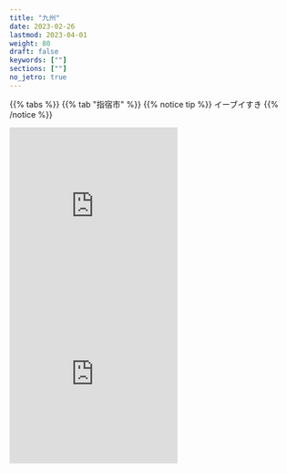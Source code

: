 ```yaml
---
title: "九州"
date: 2023-02-26
lastmod: 2023-04-01
weight: 80
draft: false
keywords: [""]
sections: [""]
no_jetro: true
---
```


{{% tabs  %}}
{{% tab "指宿市" %}}
{{% notice tip %}}
イーブイすき
{{% /notice %}}

<div class="googlemap-if">
<iframe src="https://www.google.com/maps/embed?pb=!4v1684577201308!6m8!1m7!1sA6EONgJrB0Eet_GpWKceQw!2m2!1d31.23828113691104!2d130.6449401141606!3f110.44184210147529!4f-23.09108495641989!5f3.325193203789971" width="295" height="295" style="border:0;" allowfullscreen="" loading="lazy" referrerpolicy="no-referrer-when-downgrade"></iframe>
<iframe src="https://www.google.com/maps/embed?pb=!4v1684577217854!6m8!1m7!1sKtC1Y7jYHYZZP5_aVdbf3A!2m2!1d31.23682677085272!2d130.6421129666188!3f97.09721690287545!4f-13.046497895182952!5f3.325193203789971" width="295" height="295" style="border:0;" allowfullscreen="" loading="lazy" referrerpolicy="no-referrer-when-downgrade"></iframe>
</div>
